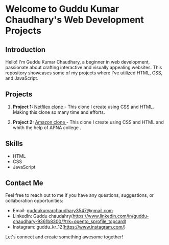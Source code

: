 # Welcome to Guddu Kumar Chaudhary's Web Development Projects

## Introduction
Hello! I'm Guddu Kumar Chaudhary, a beginner in web development, passionate about crafting interactive and visually appealing websites. This repository showcases some of my projects where I've utilized HTML, CSS, and JavaScript.

## Projects
1. **Project 1:** [Netfilex clone ]((http://127.0.0.1:5500/personal-repository/netflix/index1.html)) - This clone I create using CSS and HTML. Making this clone so many time and efforts.

2. **Project 2:** [Amazon clone ]((http://127.0.0.1:5500/personal-repository/Amazon.com/index.html)) - This clone I create using CSS and HTML and whith the help of APNA college .

## Skills
- HTML
- CSS
- JavaScript
## Contact Me
Feel free to reach out to me if you have any questions, suggestions, or collaboration opportunities:
- Email: guddukumarchaudhary3547@gmail.com
- LinkedIn: Guddu chaudahry(https://www.linkedin.com/in/guddu-chaudhary-9361b8300/?trk=opento_sprofile_topcard)
- Instagram: guddu_kr_12(https://www.instagram.com/)

Let's connect and create something awesome together!

